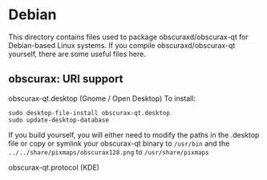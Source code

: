 
Debian
====================
This directory contains files used to package obscuraxd/obscurax-qt
for Debian-based Linux systems. If you compile obscuraxd/obscurax-qt yourself, there are some useful files here.

## obscurax: URI support ##


obscurax-qt.desktop  (Gnome / Open Desktop)
To install:

	sudo desktop-file-install obscurax-qt.desktop
	sudo update-desktop-database

If you build yourself, you will either need to modify the paths in
the .desktop file or copy or symlink your obscurax-qt binary to `/usr/bin`
and the `../../share/pixmaps/obscurax128.png` to `/usr/share/pixmaps`

obscurax-qt.protocol (KDE)

